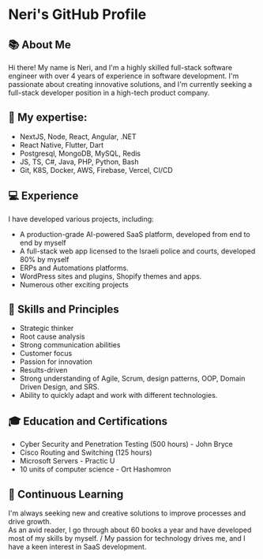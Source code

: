 # Neri's GitHub Profile

## 📚 About Me
Hi there! My name is Neri, and I'm a highly skilled full-stack software engineer with over 4 years of experience in software development. I'm passionate about creating innovative solutions, and I'm currently seeking a full-stack developer position in a high-tech product company.

## 🧪 My expertise:

- NextJS, Node, React, Angular, .NET
- React Native, Flutter, Dart
- Postgresql, MongoDB, MySQL, Redis
- JS, TS, C#, Java, PHP, Python, Bash
- Git, K8S, Docker, AWS, Firebase, Vercel, CI/CD

## 💻 Experience

I have developed various projects, including:

- A production-grade AI-powered SaaS platform, developed from end to end by myself
- A full-stack web app licensed to the Israeli police and courts, developed 80% by myself
- ERPs and Automations platforms.
- WordPress sites and plugins, Shopify themes and apps.
- Numerous other exciting projects

## 🌟 Skills and Principles

- Strategic thinker
- Root cause analysis
- Strong communication abilities
- Customer focus
- Passion for innovation
- Results-driven
- Strong understanding of Agile, Scrum, design patterns, OOP, Domain Driven Design, and SRS.
- Ability to quickly adapt and work with different technologies.

## 🎓 Education and Certifications

- Cyber Security and Penetration Testing (500 hours) - John Bryce
- Cisco Routing and Switching (125 hours)
- Microsoft Servers - Practic U
- 10 units of computer science - Ort Hashomron

## 🚀 Continuous Learning
I'm always seeking new and creative solutions to improve processes and drive growth. \
As an avid reader, I go through about 60 books a year and have developed most of my skills by myself. /
My passion for technology drives me, and I have a keen interest in SaaS development.
